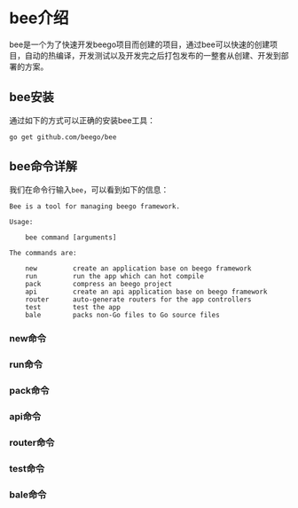 # bee介绍
bee是一个为了快速开发beego项目而创建的项目，通过bee可以快速的创建项目，自动的热编译，开发测试以及开发完之后打包发布的一整套从创建、开发到部署的方案。

## bee安装
通过如下的方式可以正确的安装bee工具：

	go get github.com/beego/bee
	

## bee命令详解
我们在命令行输入`bee`，可以看到如下的信息：

```
Bee is a tool for managing beego framework.

Usage:

	bee command [arguments]

The commands are:

    new         create an application base on beego framework
    run         run the app which can hot compile
    pack        compress an beego project
    api         create an api application base on beego framework
    router      auto-generate routers for the app controllers
    test        test the app
    bale        packs non-Go files to Go source files	
```	
### new命令
### run命令
### pack命令
### api命令
### router命令
### test命令
### bale命令